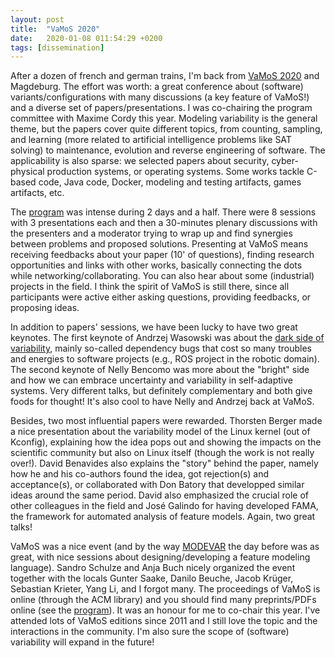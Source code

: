 ```yaml
---
layout: post
title:  "VaMoS 2020"
date:   2020-01-08 011:54:29 +0200
tags: [dissemination] 
---
```


After a dozen of french and german trains, I'm back from [VaMoS 2020](https://vamos2020.dbse.iti.cs.ovgu.de/) and Magdeburg. The effort was worth: a great conference about (software) variants/configurations with many discussions (a key feature of VaMoS!) and a diverse set of papers/presentations. I was co-chairing the program committee with Maxime Cordy this year.
Modeling variability is the general theme, but the papers cover quite different topics, from counting, sampling, and learning (more related to artificial intelligence problems like SAT solving) to maintenance, evolution and reverse engineering of software. The applicability is also sparse: we selected papers about security, cyber-physical production systems, or operating systems. Some works tackle C-based code, Java code, Docker, modeling and testing artifacts, games artifacts, etc.

The [program](https://vamos2020.dbse.iti.cs.ovgu.de/program.html) was intense during 2 days and a half. There were 8 sessions with 3 presentations each and then a 30-minutes plenary discussions with the presenters and a moderator trying to wrap up and find synergies between problems and proposed solutions. Presenting at VaMoS means receiving feedbacks about your paper (10' of questions), finding research opportunities and links with other works, basically connecting the dots while networking/collaborating. You can also hear about some (industrial) projects in the field. I think the spirit of VaMoS is still there, since all participants were active either asking questions, providing feedbacks, or proposing ideas.

In addition to papers' sessions, we have been lucky to have two great keynotes. The first keynote of Andrzej Wasowski was about the [dark side of variability](https://www.slideshare.net/AndrzejWasowski/maindependency-bugs-the-dark-side-of-variability-reuse-and-modularity), mainly so-called dependency bugs that cost so many troubles and energies to software projects (e.g., ROS project in the robotic domain). The second keynote of Nelly Bencomo was more about the "bright" side and how we can embrace uncertainty and variability in self-adaptive systems. Very different talks, but definitely complementary and both give foods for thought! It's also cool to have Nelly and Andrzej back at VaMoS.

Besides, two most influential papers were rewarded. Thorsten Berger made a nice presentation about the variability model of the Linux kernel (out of Kconfig), explaining how the idea pops out and showing the impacts on the scientific community but also on Linux itself (though the work is not really over!). David Benavides also explains the "story" behind the paper, namely how he and his co-authors found the idea, got rejection(s) and acceptance(s), or collaborated with Don Batory that developped similar ideas around the same period. David also emphasized the crucial role of other colleagues in the field and José Galindo for having developed FAMA, the framework for automated analysis of feature models. Again, two great talks!

VaMoS was a nice event (and by the way [MODEVAR](https://modevar.github.io/) the day before was as great, with nice sessions about designing/developing a feature modeling language). Sandro Schulze and Anja Buch nicely organized the event together with the locals Gunter Saake, Danilo Beuche, Jacob Krüger, Sebastian Krieter, Yang Li, and I forgot many.
The proceedings of VaMoS is online (through the ACM library) and you should find many preprints/PDFs online (see the [program](https://vamos2020.dbse.iti.cs.ovgu.de/program.html)). It was an honour for me to co-chair this year. I've attended lots of VaMoS editions since 2011 and I still love the topic and the interactions in the community. I'm also sure the scope of (software) variability will expand in the future!



